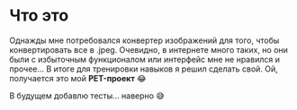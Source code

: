 # Что это

Однажды мне потребовался конвертер изображений для того, чтобы конвертировать
все в .jpeg. Очевидно,
в интернете много таких, но они были с избыточным функционалом или интерфейс мне не нравился и прочее... В итоге для
тренировки навыков я
решил сделать свой. Ой, получается это мой **PET-проект** 😂

В будущем добавлю тесты... наверно 😅